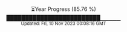 <p align="center">
⏳Year Progress (85.76 %) <br>
█████████████████████████▁▁▁▁▁ <br>
<sub>Updated: Fri, 10 Nov 2023 00:08:16 GMT</sub>
</p>


